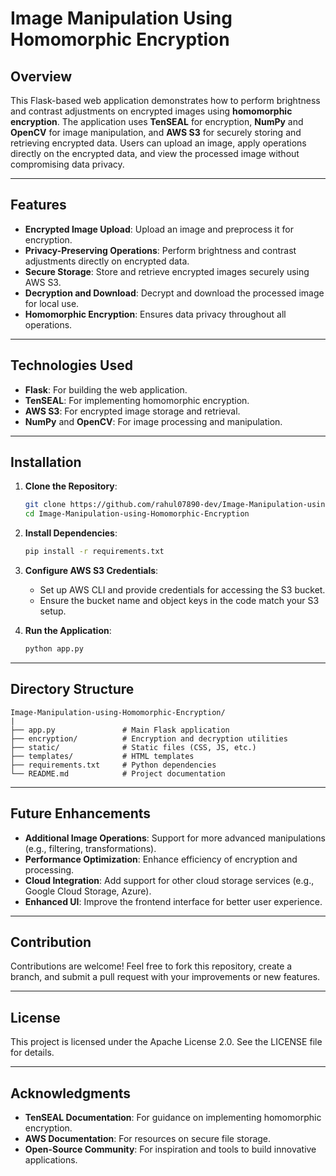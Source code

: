 # Image Manipulation Using Homomorphic Encryption

## Overview
This Flask-based web application demonstrates how to perform brightness and contrast adjustments on encrypted images using **homomorphic encryption**. The application uses **TenSEAL** for encryption, **NumPy** and **OpenCV** for image manipulation, and **AWS S3** for securely storing and retrieving encrypted data. Users can upload an image, apply operations directly on the encrypted data, and view the processed image without compromising data privacy.

---

## Features
- **Encrypted Image Upload**: Upload an image and preprocess it for encryption.
- **Privacy-Preserving Operations**: Perform brightness and contrast adjustments directly on encrypted data.
- **Secure Storage**: Store and retrieve encrypted images securely using AWS S3.
- **Decryption and Download**: Decrypt and download the processed image for local use.
- **Homomorphic Encryption**: Ensures data privacy throughout all operations.

---

## Technologies Used
- **Flask**: For building the web application.
- **TenSEAL**: For implementing homomorphic encryption.
- **AWS S3**: For encrypted image storage and retrieval.
- **NumPy** and **OpenCV**: For image processing and manipulation.

---

## Installation

1. **Clone the Repository**:
   ```bash
   git clone https://github.com/rahul07890-dev/Image-Manipulation-using-Homomorphic-Encryption.git
   cd Image-Manipulation-using-Homomorphic-Encryption
   ```

2. **Install Dependencies**:
   ```bash
   pip install -r requirements.txt
   ```

3. **Configure AWS S3 Credentials**:
   - Set up AWS CLI and provide credentials for accessing the S3 bucket.
   - Ensure the bucket name and object keys in the code match your S3 setup.

4. **Run the Application**:
   ```bash
   python app.py
   ```

---

## Directory Structure
```
Image-Manipulation-using-Homomorphic-Encryption/
|
├── app.py               # Main Flask application
├── encryption/          # Encryption and decryption utilities
├── static/              # Static files (CSS, JS, etc.)
├── templates/           # HTML templates
├── requirements.txt     # Python dependencies
└── README.md            # Project documentation
```

---

## Future Enhancements
- **Additional Image Operations**: Support for more advanced manipulations (e.g., filtering, transformations).
- **Performance Optimization**: Enhance efficiency of encryption and processing.
- **Cloud Integration**: Add support for other cloud storage services (e.g., Google Cloud Storage, Azure).
- **Enhanced UI**: Improve the frontend interface for better user experience.

---

## Contribution
Contributions are welcome! Feel free to fork this repository, create a branch, and submit a pull request with your improvements or new features.

---

## License
This project is licensed under the Apache License 2.0. See the LICENSE file for details.

---

## Acknowledgments
- **TenSEAL Documentation**: For guidance on implementing homomorphic encryption.
- **AWS Documentation**: For resources on secure file storage.
- **Open-Source Community**: For inspiration and tools to build innovative applications.

